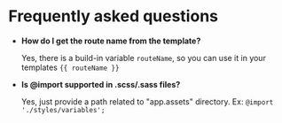 # Frequently asked questions

* **How do I get the route name from the template?**

    Yes, there is a build-in variable `routeName`, so you can use it in your templates `{{ routeName }}`

* **Is @import supported in .scss/.sass files?**

    Yes, just provide a path related to "app.assets" directory. Ex: `@import './styles/variables';`
